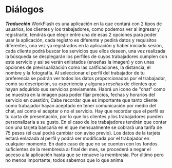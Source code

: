 <h1>Diálogos</h1>

***Traducción***
WorkFlash es una aplicación en la que contará con 2 tipos de usuarios, los clientes y los trabajadores, como podemos ver al ingresar y registrarte, tendrás que elegir entre una de esas 2 opciones para poder usar la aplicación, cada registro es diferente y pedirá datos y requisitos diferentes, una vez ya registrados en la aplicación y haber iniciado sesión, cada cliente podrá buscar los servicios que ellos deseen, una vez realizada la búsqueda se desplegarán los perfiles de cuyos trabajadores cumplen con este servicio y asi se verán enlistados (enseñas la imagen) y con unas opciones de previsualización como las calificaciones, la distancia, el nombre y la fotografía.
Al seleccionar el perfil del trabajador de tu preferencia se podrán ver todos los datos proporcionados por el trabajador, como su descripción, su experiencia y algunas reseñas de clientes que hayan adquirido sus servicios previamente. Habrá un icono de "chat" como se muestra en la imagen para poder fijar precios, fechas y horarios del servicio en cuestión; Cabe recordar que es importante que tanto cliente como trabajador hayan aceptado en tener comunicación por medio del chat, asi como el aceptar o no el servicio.
Hay que recordar que el perfil es tu carta de presentación, por lo que los clientes y los trabajadores pueden personalizarla a su gusto.
En el caso de los trabajadores tendrán que contar con una tarjeta bancaria en el que mensualmente se cobrará una tarifa de 75 pesos (el cual podrá cambiar con aviso previo). Los datos de la tarjeta estará enlazada al perfil y podrá ser modificada por el trabajador en cualquier momento. En dado caso de que no se cuenten con los fondos suficientes de la membresía al final del mes, se procederá a negar el acceso a la aplicación hasta que se renueve la membresía.
Por último pero no menos importante, todos sabemos que lo que anima 

<!--stackedit_data:
eyJoaXN0b3J5IjpbNzUwMjg3NTE1LDE5MzMxNDc0NDBdfQ==
-->